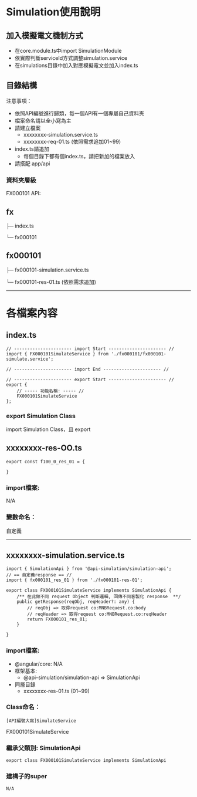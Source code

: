 # Simulation使用說明

## 加入模擬電文機制方式
- 在core.module.ts中import SimulationModule
- 依實際判斷serviceId方式調整simulation.service
- 在simulations目錄中加入對應模擬電文並加入index.ts


## 目錄結構

注意事項：
* 依照API編號進行歸類，每一個API有一個專屬自己資料夾
* 檔案命名請以全小寫為主
* 請建立檔案
    * xxxxxxxx-simulation.service.ts
    * xxxxxxxx-req-01.ts (依照需求追加01~99)
* index.ts請追加
    * 每個目錄下都有個index.ts，請把新加的檔案放入
* 請搭配 app/api

### 資料夾層級
FX000101 API:

fx
-
├─ index.ts

└─ fx000101


fx000101
-
├─ fx000101-simulation.service.ts

└─ fx000101-res-01.ts (依照需求追加)



---

# 各檔案內容

## index.ts


    // ---------------------- import Start ---------------------- //
    import { FX000101SimulateService } from './fx000101/fx000101-simulate.service';

    // ---------------------- import End ---------------------- //

    // ---------------------- export Start ---------------------- //
    export {
        // ----- 功能名稱: ----- //
        FX000101SimulateService
    };

### export Simulation Class
import Simulation Class，且 export


## xxxxxxxx-res-OO.ts

    export const f100_0_res_01 = {

    }

### import檔案:
N/A

### 變數命名：
自定義


---

## xxxxxxxx-simulation.service.ts

    import { SimulationApi } from '@api-simulation/simulation-api';
    // == 自定義response == //
    import { fx000101_res_01 } from './fx000101-res-01';

    export class FX000101SimulateService implements SimulationApi {
        /** 在此做不同 request Object 判斷邏輯, 回傳不同客製化 response  **/
        public getResponse(reqObj, reqHeader?: any) {
            // reqObj => 取得request co:MNBRequest.co:body
            // reqHeader => 取得request co:MNBRequest.co:reqHeader
            return FX000101_res_01;
        }

    }


### import檔案:
* @angular/core:
    N/A
* 框架基本:
    * @api-simulation/simulation-api => SimulationApi
* 同層目錄
    * xxxxxxxx-res-01.ts (01~99)

### Class命名：
`[API編號大寫]SimulateService`

FX000101SimulateService

### 繼承父類別: SimulationApi

    export class FX000101SimulateService implements SimulationApi

### 建構子的super
    N/A

